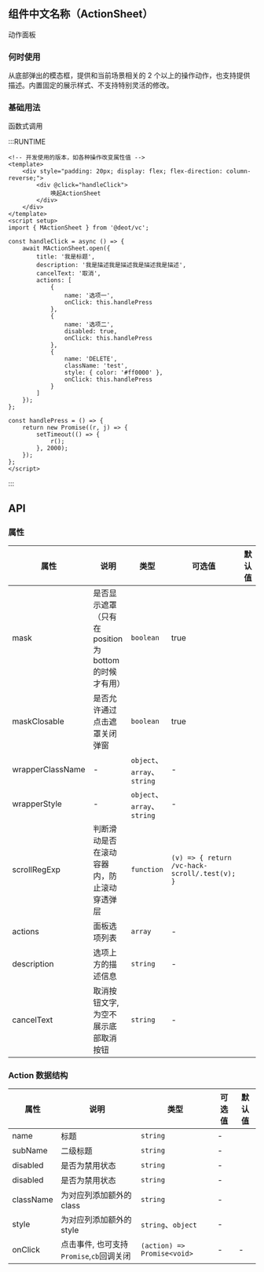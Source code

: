 ## 组件中文名称（ActionSheet）

动作面板

### 何时使用

从底部弹出的模态框，提供和当前场景相关的 2 个以上的操作动作，也支持提供描述。内置固定的展示样式、不支持特别灵活的修改。


### 基础用法
函数式调用

:::RUNTIME
```vue
<!-- 开发使用的版本，如各种操作改变属性值 -->
<template>
	<div style="padding: 20px; display: flex; flex-direction: column-reverse;">
		<div @click="handleClick">
			唤起ActionSheet
		</div>
	</div>
</template>
<script setup>
import { MActionSheet } from '@deot/vc';

const handleClick = async () => {
	await MActionSheet.open({
		title: '我是标题',
		description: '我是描述我是描述我是描述我是描述',
		cancelText: '取消',
		actions: [
			{
				name: '选项一',
				onClick: this.handlePress
			},
			{
				name: '选项二',
				disabled: true,
				onClick: this.handlePress
			},
			{ 
				name: 'DELETE', 
				className: 'test',
				style: { color: '#ff0000' }, 
				onClick: this.handlePress 
			}
		]
	});
};

const handlePress = () => {
	return new Promise((r, j) => {
		setTimeout(() => {
			r();
		}, 2000);
	});
};
</script>
```
:::

## API

### 属性

| 属性               | 说明                               | 类型                        | 可选值                                           | 默认值 |
| ---------------- | -------------------------------- | ------------------------- | --------------------------------------------- | --- |
| mask             | 是否显示遮罩（只有在position为bottom的时候才有用） | `boolean`                 | true                                          |     |
| maskClosable     | 是否允许通过点击遮罩关闭弹窗                   | `boolean`                 | true                                          |     |
| wrapperClassName | -                                | `object`、`array`、`string` | -                                             |     |
| wrapperStyle     | -                                | `object`、`array`、`string` | -                                             |     |
| scrollRegExp     | 判断滑动是否在滚动容器内，防止滚动穿透弹层            | `function`                | `(v) => { return /vc-hack-scroll/.test(v); }` |     |
| actions          | 面板选项列表                           | `array`                   | -                                             |     |
| description      | 选项上方的描述信息                        | `string`                  | -                                             |     |
| cancelText       | 取消按钮文字,为空不展示底部取消按钮               | `string`                  | -                                             |     |

### Action 数据结构

| 属性        | 说明                           | 类型                          | 可选值 | 默认值 |
| --------- | ---------------------------- | --------------------------- | --- | --- |
| name      | 标题                           | `string`                    | -   |     |
| subName   | 二级标题                         | `string`                    | -   |     |
| disabled  | 是否为禁用状态                      | `string`                    | -   |     |
| disabled  | 是否为禁用状态                      | `string`                    | -   |     |
| className | 为对应列添加额外的 class              | `string`                    | -   |     |
| style     | 为对应列添加额外的 style              | `string`、`object`           | -   |     |
| onClick   | 点击事件, 也可支持`Promise`,`cb`回调关闭 | `(action) => Promise<void>` | -   | -   |